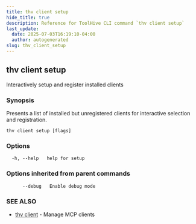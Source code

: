 ```yaml
---
title: thv client setup
hide_title: true
description: Reference for ToolHive CLI command `thv client setup`
last_update:
  date: 2025-07-03T16:19:10-04:00
  author: autogenerated
slug: thv_client_setup
---
```


## thv client setup

Interactively setup and register installed clients

### Synopsis

Presents a list of installed but unregistered clients for interactive selection and registration.

```
thv client setup [flags]
```

### Options

```
  -h, --help   help for setup
```

### Options inherited from parent commands

```
      --debug   Enable debug mode
```

### SEE ALSO

* [thv client](thv_client.md)	 - Manage MCP clients

